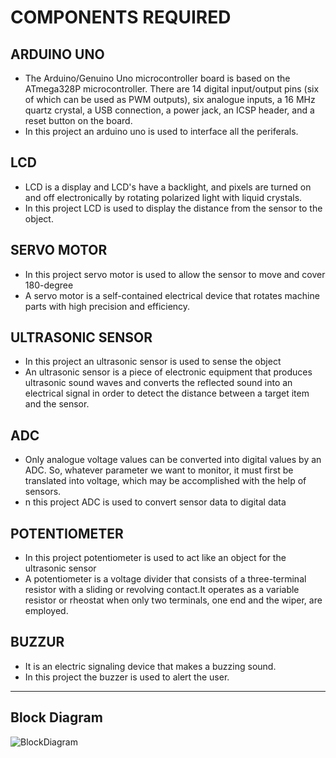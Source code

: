 # COMPONENTS REQUIRED

## ARDUINO UNO
* The Arduino/Genuino Uno microcontroller board is based on the ATmega328P microcontroller. There are 14 digital input/output pins (six of which can be used as PWM outputs), six analogue inputs, a 16 MHz quartz crystal, a USB connection, a power jack, an ICSP header, and a reset button on the board.
* In this project an arduino uno is used to interface all the periferals.

## LCD
* LCD is a display and LCD's have a backlight, and pixels are turned on and off electronically by rotating polarized light with liquid crystals.
* In this project LCD is used to display the distance from the sensor to the object.

## SERVO MOTOR
* In this project servo motor is used to allow the sensor to move and cover 180-degree
* A servo motor is a self-contained electrical device that rotates machine parts with high precision and efficiency.

## ULTRASONIC SENSOR

* In this project an ultrasonic sensor is used to sense the object
* An ultrasonic sensor is a piece of electronic equipment that produces ultrasonic sound waves and converts the reflected sound into an electrical signal in order to detect the distance between a target item and the sensor.

## ADC
* Only analogue voltage values can be converted into digital values by an ADC. So, whatever parameter we want to monitor, it must first be translated into voltage, which may be accomplished with the help of sensors.
* n this project ADC is used to convert sensor data to digital data

## POTENTIOMETER

* In this project potentiometer is used to act like an object for the ultrasonic sensor
* A potentiometer is a voltage divider that consists of a three-terminal resistor with a sliding or revolving contact.It operates as a variable resistor or rheostat when only two terminals, one end and the wiper, are employed.

## BUZZUR
* It is an electric signaling device that makes a buzzing sound.
* In this project the buzzer is used to alert the user.
---
## Block Diagram

![BlockDiagram](https://user-images.githubusercontent.com/92364247/157839509-3f6d14ee-fb79-425f-8671-e17fdce36633.jpg)
